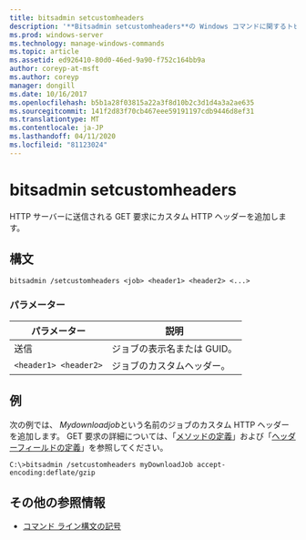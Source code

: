 ```yaml
---
title: bitsadmin setcustomheaders
description: '**Bitsadmin setcustomheaders**の Windows コマンドに関するトピックでは、GET 要求にカスタム HTTP ヘッダーを追加します。'
ms.prod: windows-server
ms.technology: manage-windows-commands
ms.topic: article
ms.assetid: ed926410-80d0-46ed-9a90-f752c164bb9a
author: coreyp-at-msft
ms.author: coreyp
manager: dongill
ms.date: 10/16/2017
ms.openlocfilehash: b5b1a28f03815a22a3f8d10b2c3d1d4a3a2ae635
ms.sourcegitcommit: 141f2d83f70cb467eee59191197cdb9446d8ef31
ms.translationtype: MT
ms.contentlocale: ja-JP
ms.lasthandoff: 04/11/2020
ms.locfileid: "81123024"
---
```

# <a name="bitsadmin-setcustomheaders"></a>bitsadmin setcustomheaders

HTTP サーバーに送信される GET 要求にカスタム HTTP ヘッダーを追加します。

## <a name="syntax"></a>構文

```
bitsadmin /setcustomheaders <job> <header1> <header2> <...>
```

### <a name="parameters"></a>パラメーター

| パラメーター | 説明 |
| --------- | ----------- |
| 送信 | ジョブの表示名または GUID。 |
| `<header1> <header2>` | ジョブのカスタムヘッダー。 |

## <a name="examples"></a>例

次の例では、 *Mydownloadjob*という名前のジョブのカスタム HTTP ヘッダーを追加します。 GET 要求の詳細については、「[メソッドの定義](https://www.w3.org/Protocols/rfc2616/rfc2616-sec9.html#sec9.3)」および「[ヘッダーフィールドの定義](https://www.w3.org/Protocols/rfc2616/rfc2616-sec14.html)」を参照してください。

```
C:\>bitsadmin /setcustomheaders myDownloadJob accept-encoding:deflate/gzip
```

## <a name="additional-references"></a>その他の参照情報

- [コマンド ライン構文の記号](command-line-syntax-key.md)